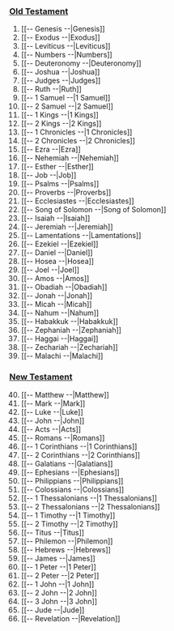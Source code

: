 
### [Old Testament](--Old%20Testament--.md)
1. [[-- Genesis --|Genesis]]
2. [[-- Exodus --|Exodus]]
3. [[-- Leviticus --|Leviticus]]
4. [[-- Numbers --|Numbers]]
5. [[-- Deuteronomy --|Deuteronomy]]
6. [[-- Joshua --|Joshua]]
7. [[-- Judges --|Judges]]
8. [[-- Ruth --|Ruth]]
9. [[-- 1 Samuel --|1 Samuel]]
10. [[-- 2 Samuel --|2 Samuel]]
11. [[-- 1 Kings --|1 Kings]]
12. [[-- 2 Kings --|2 Kings]]
13. [[-- 1 Chronicles --|1 Chronicles]]
14. [[-- 2 Chronicles --|2 Chronicles]]
15. [[-- Ezra --|Ezra]]
16. [[-- Nehemiah --|Nehemiah]]
17. [[-- Esther --|Esther]]
18. [[-- Job --|Job]]
19. [[-- Psalms --|Psalms]]
20. [[-- Proverbs --|Proverbs]]
21. [[-- Ecclesiastes --|Ecclesiastes]]
22. [[-- Song of Solomon --|Song of Solomon]]
23. [[-- Isaiah --|Isaiah]]
24. [[-- Jeremiah --|Jeremiah]]
25. [[-- Lamentations --|Lamentations]]
26. [[-- Ezekiel --|Ezekiel]]
27. [[-- Daniel --|Daniel]]
28. [[-- Hosea --|Hosea]]
29. [[-- Joel --|Joel]]
30. [[-- Amos --|Amos]]
31. [[-- Obadiah --|Obadiah]]
32. [[-- Jonah --|Jonah]]
33. [[-- Micah --|Micah]]
34. [[-- Nahum --|Nahum]]
35. [[-- Habakkuk --|Habakkuk]]
36. [[-- Zephaniah --|Zephaniah]]
37. [[-- Haggai --|Haggai]]
38. [[-- Zechariah --|Zechariah]]
39. [[-- Malachi --|Malachi]]
### [New Testament](--New%20Testament--.md)
40. [[-- Matthew --|Matthew]]
41. [[-- Mark --|Mark]]
42. [[-- Luke --|Luke]]
43. [[-- John --|John]]
44. [[-- Acts --|Acts]]
45. [[-- Romans --|Romans]]
46. [[-- 1 Corinthians --|1 Corinthians]]
47. [[-- 2 Corinthians --|2 Corinthians]]
48. [[-- Galatians --|Galatians]]
49. [[-- Ephesians --|Ephesians]]
50. [[-- Philippians --|Philippians]]
51. [[-- Colossians --|Colossians]]
52. [[-- 1 Thessalonians --|1 Thessalonians]]
53. [[-- 2 Thessalonians --|2 Thessalonians]]
54. [[-- 1 Timothy --|1 Timothy]]
55. [[-- 2 Timothy --|2 Timothy]]
56. [[-- Titus --|Titus]]
57. [[-- Philemon --|Philemon]]
58. [[-- Hebrews --|Hebrews]]
59. [[-- James --|James]]
60. [[-- 1 Peter --|1 Peter]]
61. [[-- 2 Peter --|2 Peter]]
62. [[-- 1 John --|1 John]]
63. [[-- 2 John --|2 John]]
64. [[-- 3 John --|3 John]]
65. [[-- Jude --|Jude]]
66. [[-- Revelation --|Revelation]]
